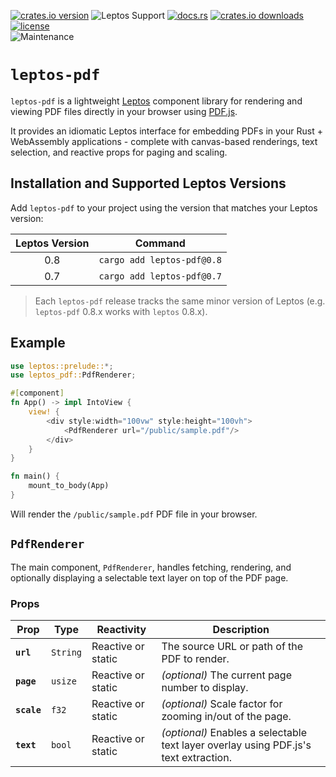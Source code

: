<!-- markdownlint-disable MD041 -->
[![crates.io version](https://img.shields.io/crates/v/leptos-pdf.svg)](https://crates.io/crates/leptos-pdf)
![Leptos Support](https://img.shields.io/badge/Leptos%20Support-v0.7%20to%20v0.8-informational)
[![docs.rs](https://img.shields.io/docsrs/leptos-pdf)](https://docs.rs/leptos-pdf)
[![crates.io downloads](https://img.shields.io/crates/d/leptos-pdf.svg)](https://crates.io/crates/leptos-pdf)
[![license](https://img.shields.io/crates/l/leptos-pdf.svg)](https://github.com/your-org/leptos-pdf/blob/main/LICENSE)  
![Maintenance](https://img.shields.io/maintenance/yes/2025)


# `leptos-pdf`

`leptos-pdf` is a lightweight [Leptos](https://leptos.dev/) component library for rendering and viewing PDF files directly in your browser using [PDF.js](https://mozilla.github.io/pdf.js/).

It provides an idiomatic Leptos interface for embedding PDFs in your Rust + WebAssembly applications - complete with canvas-based renderings, text selection, and reactive props for paging and scaling.

## Installation and Supported Leptos Versions

Add `leptos-pdf` to your project using the version that matches your Leptos version:

| **Leptos Version** |        **Command**       |
|:------------------:|:------------------------:|
| 0.8                | `cargo add leptos-pdf@0.8` |
| 0.7                | `cargo add leptos-pdf@0.7` |

> Each `leptos-pdf` release tracks the same minor version of Leptos (e.g. `leptos-pdf` 0.8.x works with `leptos` 0.8.x).

## Example

```rust
use leptos::prelude::*;
use leptos_pdf::PdfRenderer;

#[component]
fn App() -> impl IntoView {
    view! {
        <div style:width="100vw" style:height="100vh">
            <PdfRenderer url="/public/sample.pdf"/>
        </div>
    }
}

fn main() {
    mount_to_body(App)
}
```

Will render the `/public/sample.pdf` PDF file in your browser.

## `PdfRenderer`

The main component, `PdfRenderer`, handles fetching, rendering, and optionally displaying a selectable text layer on top of the PDF page.

### Props

| **Prop**    | **Type** | **Reactivity**     | **Description**                                                                      |
|-------------|----------|--------------------|--------------------------------------------------------------------------------------|
| **`url`**   | `String` | Reactive or static | The source URL or path of the PDF to render.                                         |
| **`page`**  | `usize`  | Reactive or static | *(optional)* The current page number to display.                                     |
| **`scale`** | `f32`    | Reactive or static | *(optional)* Scale factor for zooming in/out of the page.                            |
| **`text`**  | `bool`   | Reactive or static | *(optional)* Enables a selectable text layer overlay using PDF.js's text extraction. |
